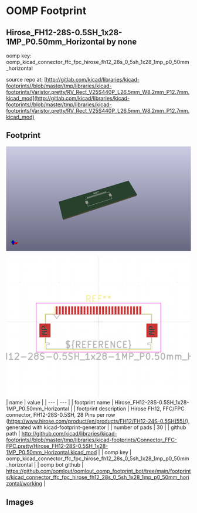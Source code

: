 # OOMP Footprint  
## Hirose_FH12-28S-0.5SH_1x28-1MP_P0.50mm_Horizontal  by none  
  
oomp key: oomp_kicad_connector_ffc_fpc_hirose_fh12_28s_0_5sh_1x28_1mp_p0_50mm_horizontal  
  
source repo at: [http://gitlab.com/kicad/libraries/kicad-footprints//blob/master/tmp/libraries/kicad-footprints/Varistor.pretty/RV_Rect_V25S440P_L26.5mm_W8.2mm_P12.7mm.kicad_mod](http://gitlab.com/kicad/libraries/kicad-footprints//blob/master/tmp/libraries/kicad-footprints/Varistor.pretty/RV_Rect_V25S440P_L26.5mm_W8.2mm_P12.7mm.kicad_mod)  
## Footprint  
  
[![working_kicad_pcb_3d.png](working_kicad_pcb_3d_600.png)](working_kicad_pcb_3d.png)  
  
[![working.png](working_600.png)](working.png)  
| name | value | 
| --- | --- | 
| footprint name | Hirose_FH12-28S-0.5SH_1x28-1MP_P0.50mm_Horizontal | 
| footprint description | Hirose FH12, FFC/FPC connector, FH12-28S-0.5SH, 28 Pins per row (https://www.hirose.com/product/en/products/FH12/FH12-24S-0.5SH(55)/), generated with kicad-footprint-generator | 
| number of pads | 30 | 
| github path | http://github.com/kicad/libraries/kicad-footprints//blob/master/tmp/libraries/kicad-footprints/Connector_FFC-FPC.pretty/Hirose_FH12-28S-0.5SH_1x28-1MP_P0.50mm_Horizontal.kicad_mod | 
| oomp key | oomp_kicad_connector_ffc_fpc_hirose_fh12_28s_0_5sh_1x28_1mp_p0_50mm_horizontal | 
| oomp bot github | https://github.com/oomlout/oomlout_oomp_footprint_bot/tree/main/footprints/kicad_connector_ffc_fpc_hirose_fh12_28s_0_5sh_1x28_1mp_p0_50mm_horizontal/working | 
## Images  

